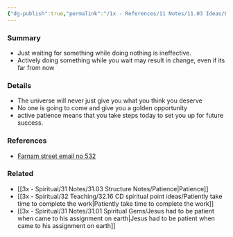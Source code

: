 ```yaml
---
{"dg-publish":true,"permalink":"/1x - References/11 Notes/11.03 Ideas/Passive patience vs active patience/","noteIcon":""}
---
```



### Summary
- Just waiting for something while doing nothing is ineffective. 
- Actively doing something while you wait may result in change, even if its far from now

### Details
- The universe will never just give you what you think you deserve
- No one is going to come and give you a golden opportunity
- active patience means that you take steps today to set you up for future success.

### References
- [Farnam street email no 532](https://fs.blog/brain-food/july-9-2023/)

### Related
- [[3x - Spiritual/31 Notes/31.03 Structure Notes/Patience\|Patience]]
- [[3x - Spiritual/32 Teaching/32.16 CD spiritual point ideas/Patiently take time to complete the work\|Patiently take time to complete the work]]
- [[3x - Spiritual/31 Notes/31.01 Spiritual Gems/Jesus had to be patient when came to his assignment on earth\|Jesus had to be patient when came to his assignment on earth]]